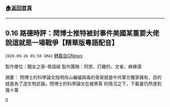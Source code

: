 ###  [:house:返回首頁](https://github.com/ourhimalayas/txt)
---

## 9.16 路德時評：閆博士推特被封事件美國某重要大佬說這就是一場戰爭【精華版粵語配音】
`2020-09-26 05:50 GM42` [轉載自GNews](https://gnews.org/zh-hant/383806/)

製作單位：戰友之家-粵語組
製作團隊：阿恩、打雜的、文雀、麻辣湯



摘要：
閆博士的科學論文指明舟山蝙蝠病毒的骨架就是中共軍方獨家擁有，目的就是為了造生物武器。閆博士的科學論文在被黑客 的情況之下，下載量仍然達到幾十萬

0
